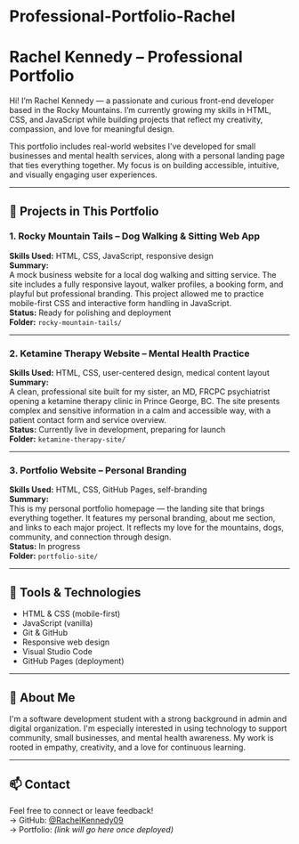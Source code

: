 # Professional-Portfolio-Rachel
# Rachel Kennedy – Professional Portfolio

Hi! I’m Rachel Kennedy — a passionate and curious front-end developer based in the Rocky Mountains. I’m currently growing my skills in HTML, CSS, and JavaScript while building projects that reflect my creativity, compassion, and love for meaningful design.

This portfolio includes real-world websites I've developed for small businesses and mental health services, along with a personal landing page that ties everything together. My focus is on building accessible, intuitive, and visually engaging user experiences.

---

## 🌱 Projects in This Portfolio

### 1. **Rocky Mountain Tails** – Dog Walking & Sitting Web App  
**Skills Used:** HTML, CSS, JavaScript, responsive design  
**Summary:**  
A mock business website for a local dog walking and sitting service. The site includes a fully responsive layout, walker profiles, a booking form, and playful but professional branding. This project allowed me to practice mobile-first CSS and interactive form handling in JavaScript.  
**Status:** Ready for polishing and deployment  
**Folder:** `rocky-mountain-tails/`

---

### 2. **Ketamine Therapy Website** – Mental Health Practice  
**Skills Used:** HTML, CSS, user-centered design, medical content layout  
**Summary:**  
A clean, professional site built for my sister, an MD, FRCPC psychiatrist opening a ketamine therapy clinic in Prince George, BC. The site presents complex and sensitive information in a calm and accessible way, with a patient contact form and service overview.  
**Status:** Currently live in development, preparing for launch  
**Folder:** `ketamine-therapy-site/`

---

### 3. **Portfolio Website** – Personal Branding  
**Skills Used:** HTML, CSS, GitHub Pages, self-branding  
**Summary:**  
This is my personal portfolio homepage — the landing site that brings everything together. It features my personal branding, about me section, and links to each major project. It reflects my love for the mountains, dogs, community, and connection through design.  
**Status:** In progress  
**Folder:** `portfolio-site/`

---

## 🧰 Tools & Technologies
- HTML & CSS (mobile-first)
- JavaScript (vanilla)
- Git & GitHub
- Responsive web design
- Visual Studio Code
- GitHub Pages (deployment)

---

## 🌄 About Me
I'm a software development student with a strong background in admin and digital organization. I'm especially interested in using technology to support community, small businesses, and mental health awareness. My work is rooted in empathy, creativity, and a love for continuous learning.

---

## 📫 Contact  
Feel free to connect or leave feedback!  
→ GitHub: [@RachelKennedy09](https://github.com/RachelKennedy09)  
→ Portfolio: _(link will go here once deployed)_

